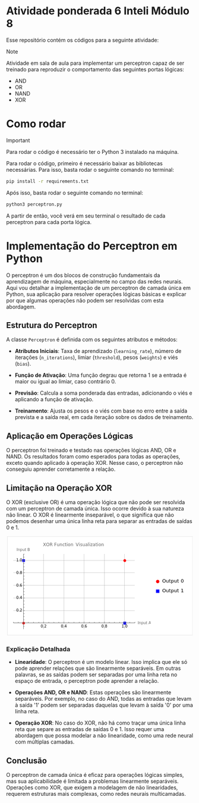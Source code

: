 # Atividade ponderada 6 Inteli Módulo 8

Esse repositório contém os códigos para a seguinte atividade:

> [!NOTE]
> Atividade em sala de aula para implementar um perceptron capaz de ser treinado para reproduzir o comportamento das seguintes portas lógicas:
>
> - AND
> - OR
> - NAND
> - XOR

# Como rodar

> [!IMPORTANT]
> Para rodar o código é necessário ter o Python 3 instalado na máquina.

Para rodar o código, primeiro é necessário baixar as bibliotecas necessárias. Para isso, basta rodar o seguinte comando no terminal:

```bash
pip install -r requirements.txt
```

Após isso, basta rodar o seguinte comando no terminal:

```bash
python3 perceptron.py
```

A partir de então, você verá em seu terminal o resultado de cada perceptron para cada porta lógica.

# Implementação do Perceptron em Python

O perceptron é um dos blocos de construção fundamentais da aprendizagem de máquina, especialmente no campo das redes neurais. Aqui vou detalhar a implementação de um perceptron de camada única em Python, sua aplicação para resolver operações lógicas básicas e explicar por que algumas operações não podem ser resolvidas com esta abordagem.

## Estrutura do Perceptron

A classe `Perceptron` é definida com os seguintes atributos e métodos:

- **Atributos Iniciais**: Taxa de aprendizado (`learning_rate`), número de iterações (`n_iterations`), limiar (`threshold`), pesos (`weights`) e viés (`bias`).

- **Função de Ativação**: Uma função degrau que retorna 1 se a entrada é maior ou igual ao limiar, caso contrário 0.

- **Previsão**: Calcula a soma ponderada das entradas, adicionando o viés e aplicando a função de ativação.

- **Treinamento**: Ajusta os pesos e o viés com base no erro entre a saída prevista e a saída real, em cada iteração sobre os dados de treinamento.

## Aplicação em Operações Lógicas

O perceptron foi treinado e testado nas operações lógicas AND, OR e NAND. Os resultados foram como esperados para todas as operações, exceto quando aplicado à operação XOR. Nesse caso, o perceptron não conseguiu aprender corretamente a relação.

## Limitação na Operação XOR

O XOR (exclusive OR) é uma operação lógica que não pode ser resolvida com um perceptron de camada única. Isso ocorre devido à sua natureza não linear. O XOR é linearmente inseparável, o que significa que não podemos desenhar uma única linha reta para separar as entradas de saídas 0 e 1.

<!-- ![Gráfico mostrando os pontos de um XOR](./XOR_Graph.png) -->
<p align="center">
  <img src="./XOR_Graph.png" alt="Gráfico mostrando os pontos de um XOR">
</p>

### Explicação Detalhada

- **Linearidade**: O perceptron é um modelo linear. Isso implica que ele só pode aprender relações que são linearmente separáveis. Em outras palavras, se as saídas podem ser separadas por uma linha reta no espaço de entrada, o perceptron pode aprender a relação.

- **Operações AND, OR e NAND**: Estas operações são linearmente separáveis. Por exemplo, no caso do AND, todas as entradas que levam à saída '1' podem ser separadas daquelas que levam à saída '0' por uma linha reta.

- **Operação XOR**: No caso do XOR, não há como traçar uma única linha reta que separe as entradas de saídas 0 e 1. Isso requer uma abordagem que possa modelar a não linearidade, como uma rede neural com múltiplas camadas.

## Conclusão

O perceptron de camada única é eficaz para operações lógicas simples, mas sua aplicabilidade é limitada a problemas linearmente separáveis. Operações como XOR, que exigem a modelagem de não linearidades, requerem estruturas mais complexas, como redes neurais multicamadas.
